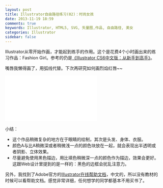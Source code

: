 ```yaml
---
layout: post
title: Illustrator自由路径练习(02)：时尚女孩
date: 2013-11-19 18:59
comments: true
keywords: Illustrator, HTML5, SVG, 矢量图,作品, 自由路径, 美女
categories: Illustrator
sidebar: false
---
```

Illustrator从零开始作画，才能起到练手的作用。这个是花费4个小时画出来的练习作品：Fashion Girl。参考的仍是<a href="http://book.douban.com/subject/24303555/" class="douban_book" name="24303555" target="_blank">《Illustrator CS6中文版：从新手到高手》</a>。

嘴唇我懒得画了，用弧线代替。下次再研究如何画烈焰红唇~~

<embed src="/svg/FashionGirl.svg" type="image/svg+xml">

小结：
<!-- more -->

+ 这个作品稍微复杂的地方在于眼睛的绘制，其次是头发、身体、衣服。
+ 颜色A与比A稍微深或者稍微浅一点的颜色块放在一起，就会表现出半透明或者阴影、立体效果。
+ 尽量避免使用黑色描边，用比填色稍微深一点的颜色作为描边，效果会更好。这跟Web设计里提到的是一样的：黑色的边框会扰乱注意力。

另外，我找到了Adobe官方的<a href="http://helpx.adobe.com/cn/illustrator/topics.html" target="_blank">Illustrator在线帮助文档</a>，中文的，所以没有教材的时候可以看帮助文档。感觉非常详细，任何想学的同学都基本不用买书了。